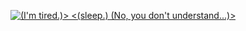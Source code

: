 [![(I'm tired.)> <(sleep.) (No, you don't understand...)>](https://i.imgur.com/KgI5qJu.jpg)](https://myanimelist.net/anime/32949/Kuzu_no_Honkai)

<!-- ![Lovely Evening](https://i.imgur.com/MOpOh1H.gif) -->

<!-- ### Hi there 👋 -->

<!--
**Kurogal/Kurogal** is a ✨ _special_ ✨ repository because its `README.md` (this file) appears on your GitHub profile.

Here are some ideas to get you started:

- 🔭 I’m currently working on ...
- 🌱 I’m currently learning ...
- 👯 I’m looking to collaborate on ...
- 🤔 I’m looking for help with ...
- 💬 Ask me about ...
- 📫 How to reach me: ...
- 😄 Pronouns: ...
- ⚡ Fun fact: ...
-->

